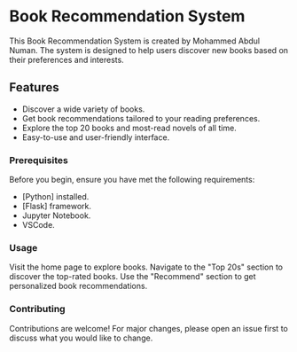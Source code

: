 # Book Recommendation System

This Book Recommendation System is created by Mohammed Abdul Numan. The system is designed to help users discover new books based on their preferences and interests.

## Features

- Discover a wide variety of books.
- Get book recommendations tailored to your reading preferences.
- Explore the top 20 books and most-read novels of all time.
- Easy-to-use and user-friendly interface.

### Prerequisites

Before you begin, ensure you have met the following requirements:

- [Python] installed.
- [Flask] framework.
- Jupyter Notebook.
- VSCode.
   
### Usage

Visit the home page to explore books.
Navigate to the "Top 20s" section to discover the top-rated books.
Use the "Recommend" section to get personalized book recommendations.

### Contributing

Contributions are welcome! For major changes, please open an issue first to discuss what you would like to change.
